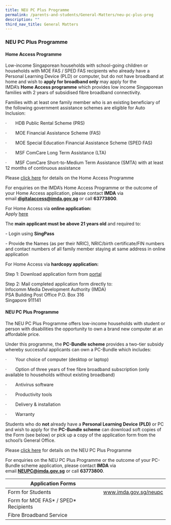 ```yaml
---
title: NEU PC Plus Programme
permalink: /parents-and-students/General-Matters/neu-pc-plus-prog
description: ""
third_nav_title: General Matters
---
```

### NEU PC Plus Programme

#### Home Access Programme
Low-income Singaporean households with school-going children or households with MOE FAS / SPED FAS recipients who already have a Personal Learning Device (PLD) or computer, but do not have broadband at home and wish to **apply for broadband only** may apply for the IMDA’s **Home Access programme** which provides low income Singaporean families with 2 years of subsidised fibre broadband connectivity.

Families with at least one family member who is an existing beneficiary of the following government assistance schemes are eligible for Auto Inclusion:

·       HDB Public Rental Scheme (PRS)

·       MOE Financial Assistance Scheme (FAS)

·       MOE Special Education Financial Assistance Scheme (SPED FAS)

·       MSF ComCare Long Term Assistance (LTA)

·       MSF ComCare Short-to-Medium Term Assistance (SMTA) with at least 12 months of continuous assistance

Please [click here](https://www.imda.gov.sg/programme-listing/home-access) for details on the Home Access Programme

For enquiries on the IMDA’s Home Access Programme or the outcome of your Home Access application, please contact **IMDA** via email **digitalaccess@imda.gov.sg** or call **63773800**.

For Home Access via **online application:**
<br>Apply [here](https://eservice.imda.gov.sg/das/homepage)

The **main applicant must be above 21 years old** and required to:  

\- Login using **SingPass**

\- Provide the Names (as per their NRIC), NRIC/birth certificate/FIN numbers and contact numbers of all family member staying at same address in online application

  

For Home Access via **hardcopy application:**

Step 1: Download application form from [portal](https://eservice.imda.gov.sg/das/homepage)

Step 2: Mail completed application form directly to: <br>
Infocomm Media Development Authority (IMDA) <br>
PSA Building Post Office P.O. Box 316 <br>
Singapore 911141

#### NEU PC Plus Programme
The NEU PC Plus Programme offers low-income households with student or person with disabilities the opportunity to own a brand new computer at an affordable price. 

  

Under this programme, the **PC-Bundle scheme** provides a two-tier subsidy whereby successful applicants can own a PC-Bundle which includes:

·       Your choice of computer (desktop or laptop)

·       Option of three years of free fibre broadband subscription (only available to households without existing broadband)

·       Antivirus software

·       Productivity tools

·       Delivery & installation

·       Warranty

Students who do **not** already have a **Personal Learning Device (PLD)** or PC and wish to apply for the **PC-Bundle scheme** can download soft copies of the Form (see below) or pick up a copy of the application form from the school’s General Office. 

  
Please [click here](https://www.imda.gov.sg/neupc) for details on the NEU PC Plus Programme


For enquiries on the NEU PC Plus Programme or the outcome of your PC-Bundle scheme application, please contact **IMDA** via email **NEUPC@imda.gov.sg** or call **63773800**.

| Application Forms                    |                        |
|--------------------------------------|------------------------|
| Form for Students                    |  www.imda.gov.sg/neupc |
| Form for MOE FAS* / SPED* Recipients |                        |
| Fibre Broadband Service              |                        |
